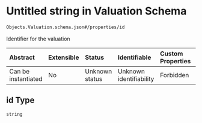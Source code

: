 # Untitled string in Valuation Schema

```txt
Objects.Valuation.schema.json#/properties/id
```

Identifier for the valuation

| Abstract            | Extensible | Status         | Identifiable            | Custom Properties | Additional Properties | Access Restrictions | Defined In                                                                        |
| :------------------ | :--------- | :------------- | :---------------------- | :---------------- | :-------------------- | :------------------ | :-------------------------------------------------------------------------------- |
| Can be instantiated | No         | Unknown status | Unknown identifiability | Forbidden         | Allowed               | none                | [Valuation.schema.json*](../objects/Valuation.schema.json "open original schema") |

## id Type

`string`
